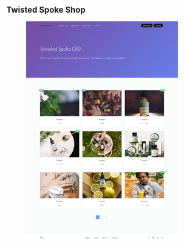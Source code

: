 ## Twisted Spoke Shop
<p align="center"><img src="https://raw.githubusercontent.com/TacitReturn/Twisted-Spoke-Shop/main/public/img/twisted-spoke.png" width="400"></p>


